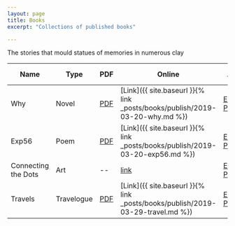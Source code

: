 ```yaml
---
layout: page
title: Books
excerpt: "Collections of published books"

---
```



The stories that mould statues of memories in numerous clay

| Name |  Type | PDF | Online | Amazon | Published Date|
|---|---|---|---|---|---|
| Why | Novel|[PDF](https://gaganyatri.com/assets/pdf/why_vol_1.PDF) | [Link]({{ site.baseurl }}{% link _posts/books/publish/2019-03-20-why.md %}) | [Ebook](https://amzn.to/2PUILxX) / [Paperback](https://amzn.to/2LFWb2F)|  22 Dec 2018 |
| Exp56 | Poem |[PDF](https://gaganyatri.com/assets/pdf/exp56_vol_1.PDF) |[Link]({{ site.baseurl }}{% link _posts/books/publish/2019-03-20-exp56.md %})|[Ebook](https://amzn.to/312nYzJ)/ [Paperback](https://amzn.to/2LxhymF)| 7 Jun 2019|
| Connecting the Dots | Art|--|[link](https://slabs.tech/connectingthedots.com/) |[Ebook](https://amzn.to/2FRIt9b) / [Paperback](https://www.amazon.de/dp/1073444759/ref=sr_1_1?language=en_GB&qid=1563544200&refinements=p_27%3ASuma%20Shetty&s=books-intl-de&sr=1-1&text=Suma%20Shetty)|19 July 2019|
| Travels | Travelogue |[PDF](https://gaganyatri.com/assets/pdf/travel_vol_1.PDF) |[Link]({{ site.baseurl }}{% link _posts/books/publish/2019-03-29-travel.md %})|[Ebook](https://amzn.to/312nYzJ)/ [Paperback](https://amzn.to/2LxhymF)| 7 Jun 2019|
